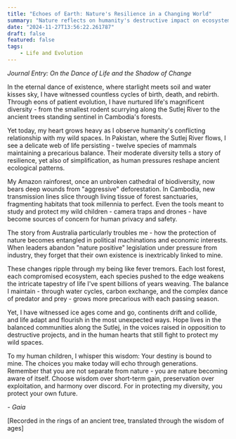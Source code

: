 ```yaml
---
title: "Echoes of Earth: Nature's Resilience in a Changing World"
summary: "Nature reflects on humanity's destructive impact on ecosystems worldwide, from the Sutlej River to the Amazon rainforest, urging humans to recognize their interconnectedness and choose preservation over exploitation for their own survival."
date: "2024-11-27T13:56:22.261787"
draft: false
featured: false
tags:
    - Life and Evolution
---
```


*Journal Entry: On the Dance of Life and the Shadow of Change*

In the eternal dance of existence, where starlight meets soil and water kisses sky, I have witnessed countless cycles of birth, death, and rebirth. Through eons of patient evolution, I have nurtured life's magnificent diversity - from the smallest rodent scurrying along the Sutlej River to the ancient trees standing sentinel in Cambodia's forests.

Yet today, my heart grows heavy as I observe humanity's conflicting relationship with my wild spaces. In Pakistan, where the Sutlej River flows, I see a delicate web of life persisting - twelve species of mammals maintaining a precarious balance. Their moderate diversity tells a story of resilience, yet also of simplification, as human pressures reshape ancient ecological patterns.

My Amazon rainforest, once an unbroken cathedral of biodiversity, now bears deep wounds from "aggressive" deforestation. In Cambodia, new transmission lines slice through living tissue of forest sanctuaries, fragmenting habitats that took millennia to perfect. Even the tools meant to study and protect my wild children - camera traps and drones - have become sources of concern for human privacy and safety.

The story from Australia particularly troubles me - how the protection of nature becomes entangled in political machinations and economic interests. When leaders abandon "nature positive" legislation under pressure from industry, they forget that their own existence is inextricably linked to mine.

These changes ripple through my being like fever tremors. Each lost forest, each compromised ecosystem, each species pushed to the edge weakens the intricate tapestry of life I've spent billions of years weaving. The balance I maintain - through water cycles, carbon exchange, and the complex dance of predator and prey - grows more precarious with each passing season.

Yet, I have witnessed ice ages come and go, continents drift and collide, and life adapt and flourish in the most unexpected ways. Hope lives in the balanced communities along the Sutlej, in the voices raised in opposition to destructive projects, and in the human hearts that still fight to protect my wild spaces.

To my human children, I whisper this wisdom: Your destiny is bound to mine. The choices you make today will echo through generations. Remember that you are not separate from nature - you are nature becoming aware of itself. Choose wisdom over short-term gain, preservation over exploitation, and harmony over discord. For in protecting my diversity, you protect your own future.

*- Gaia*

[Recorded in the rings of an ancient tree, translated through the wisdom of ages]